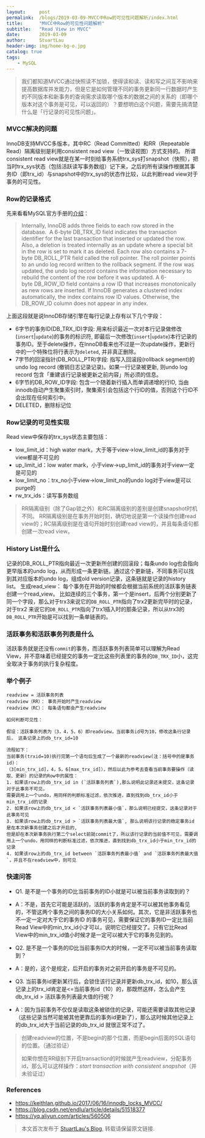 ```yaml
---
layout:     post
permalink:  /blogs/2019-03-09-MVCC中Row的可见性问题解析/index.html
title:      "MVCC中Row的可见性问题解析"
subtitle:   "Read View in MVCC"
date:       2019-03-09
author:     StuartLau
header-img: img/home-bg-o.jpg
catalog: true
tags:
    - MySQL
---
```

    
> 我们都知道MVCC通过快照读不加锁，使得读和读、读和写之间互不影响来提高数据库并发能力，但是它是如何管理不同的事务更新同一行数据时产生的不同版本和新事务的查询需求读取哪个版本的数据之间的关系的（即哪个版本对这个事务是可见，可以返回的）？要想明白这个问题，需要先搞清楚什么是「行记录的可见性问题」。

### MVCC解决的问题
InnoDB支持MVCC多版本，其中RC（Read Committed）和RR（Repeatable Read）隔离级别是利用consistent read view（一致读视图）方式支持的。 
所谓consistent read view就是在某一时刻给事务系统trx_sys打snapshot（快照），把当时trx_sys状态（包括活跃读写事务数组）记下来，之后的所有读操作根据其事务ID（即trx_id）与snapshot中的trx_sys的状态作比较，以此判断read view对于事务的可见性。

### Row的记录格式
先来看看MySQL官方手册的[介绍](https://dev.mysql.com/doc/refman/5.7/en/innodb-multi-versioning.html)：
> Internally, InnoDB adds three fields to each row stored in the database. 
> A 6-byte DB_TRX_ID field indicates the transaction identifier for the last transaction that
> inserted or updated the row. Also, a deletion is treated internally as an update where a special
> bit in the row is set to mark it as deleted. Each row also contains a 7-byte DB_ROLL_PTR field 
> called the roll pointer. The roll pointer points to an undo log record written to the rollback 
> segment. If the row was updated, the undo log record contains the information necessary to 
> rebuild the content of the row before it was updated. A 6-byte DB_ROW_ID field contains a row ID
> that increases monotonically as new rows are inserted. If InnoDB generates a clustered index 
> automatically, the index contains row ID values. Otherwise, the DB_ROW_ID column does not appear
> in any index.

上面这段就是说InnoDB存储引擎在每行记录上存有以下几个字段：
- 6字节的事务ID(DB_TRX_ID)字段: 用来标识最近一次对本行记录做修改(`insert`|`update`)的事务的标识符, 即最后一次修改(`insert`|`update`)本行记录的事务ID。至于delete操作，在InnoDB看来也不过是一次update操作，更新行中的一个特殊位将行表示为`deleted`, 并非真正删除。
- 7字节的回滚指针(DB_ROLL_PTR)字段: 指写入回滚段(rollback segment)的 undo log record (撤销日志记录记录)。如果一行记录被更新, 则undo 
log record 包含「重建该行记录被更新之前内容」所必须的信息。
- 6字节的DB_ROW_ID字段: 包含一个随着新行插入而单调递增的行ID, 当由innodb自动产生聚集索引时，聚集索引会包括这个行ID的值，否则这个行ID不会出现在任何索引中。
- DELETED，删除标记位

### Row记录的可见性实现
Read view中保存的trx_sys状态主要包括：
- low_limit_id：high water mark，大于等于view->low_limit_id的事务对于view都是不可见的
- up_limit_id：low water mark，小于view->up_limit_id的事务对于view一定是可见的
- low_limit_no：trx_no小于view->low_limit_no的undo log对于view是可以purge的
- rw_trx_ids：读写事务数组

> RR隔离级别（除了Gap锁之外）和RC隔离级别的差别是创建snapshot时机不同。 RR隔离级别是在事务开始时刻，确切地说是第一个读操作创建read 
view的；RC隔离级别是在语句开始时刻创建read view的，并且每条语句都创建一次read view。
  
### History List是什么
记录的DB_ROLL_PTR指向最近一次更新所创建的回滚段；每条undo log也会指向更早版本的undo log，从而形成一条更新链。通过这个更新链，不同事务可以找到其对应版本的undo log，组成old version记录，这条链就是记录的history list。
生成read_view：  每个事务在开始的时候都会根据当前系统的活跃事务链表创建一个read_view。
比如连续的三个事务，第一个是insert，后两个分别更新了同一个字段，那么对于trx3来说它的`DB_ROLL_PTR`指向了trx2更新完毕时的记录，对于trx2
来说它的`DB_ROLL_PTR`指向了trx1插入时的那条记录，所以从trx3的`DB_ROLL_PTR`开始是可以找到一条单链表的。

### 活跃事务和活跃事务列表是什么
活跃事务就是还没有`commit`的事务，而活跃事务列表简单可以理解为Read View，并不意味着已经提交的事务一定比这些列表里的事务的`DB_TRX_ID`小，这完全取决于事务的执行复杂程度。


### 举个例子
```
readview = 活跃事务列表
readview（RR）： 事务开始时产生readview
readview（RC）： 每条语句都会产生readview

如何判断可见性：

假设：活跃事务列表为（3，4，5，6）即readview，当前事务id号为10，修改这条行记录后， 这条记录上的db_trx_id=10

流程如下：
当前事务(trxid=10)执行完第一个语句后生成了一个最新的readview(注：括号中的是事务id)： 
（3[min_trx_id]，4，5，6[max_trx_id]），然后以此为参考去查看当前事务要操作（读取、更新）的记录的Row中的属性：
1. 如果该row上的db_trx_id in (`活跃事务列表`),那么说明此记录还未提交，这条记录对于此事务不可见，
需要调用上一个undo，用同样的判断标准过滤，依次推进，直到找到db_trx_id小于min_trx_id的记录
2. 如果该row上的db_trx_id < `活跃事务列表最小值`，那么说明已经提交，这条记录对于此事务可见
3. 如果该row上的db_trx_id > `活跃事务列表最大值`, 那么说明该行记录的稳定事务id是在本次新事务创建之后才开启的, 
但是却在本次新事务执行第二个select前就commit了，所以该行记录的当前值不可见，需要调用上一个undo，用同样的判断标准过滤，依次推进，直到找到db_trx_id小于min_trx_id的记录
4. 如果该row上的db_trx_id between `活跃事务列表最小值` and `活跃事务列表最大值`，并且不在readview中，则可见

```

### 快速问答
- Q1. 是不是一个事务的ID比当前事务的ID小就是可以被当前事务读取到的？
- A：不是，首先它可能是活跃的，活跃的事务肯定是不可以被其他事务看见的，不管这两个事务之间的事务ID的大小关系如何。其次，它是非活跃事务也不一定一定对大于它的事务ID
的事务可见，需要保证它的事务ID一定比当前Read View中的min_trx_id小才可以，说明它已经提交了。只有它比Read 
View中的min_trx_id值小时候才是一定可以被大于它的事务见到的。

- Q2. 是不是一个事务的ID比当前事务ID大的时候，一定不可以被当前事务读取到？
- A：是的，这个是规定，后开启的事务对之前开启的事务是不可见的。

- Q3. 当前事务id更新某行后，会锁住该行记录并更新db_trx_id，如10，那么该记录上的trx_id肯定是<=当前事务id（10）的，那既然这样，怎么会产生db_trx_id > 
活跃事务列表最大值的行呢？
- A：因为当前事务不仅仅是读取这条被锁住的记录，可能还需要读取其他记录（这些记录当然可能被其他更靠后的事务id更新了），那么这时候其他记录上的db_trx_id大于当前记录的db_trx_id
就很正常不过了。

> 创建readview的位置，不是begin的那个位置，而是begin后面的SQL语句的位置。（通过验证）
>
> 如果你想在RR级别下开启transaction的时候就产生readview，分配事务id，那么可以这样操作：*start transaction with consistent 
snapshot*（并未验证过）

### References
- https://keithlan.github.io/2017/06/16/innodb_locks_MVCC/
- https://blog.csdn.net/endlu/article/details/51518377
- https://yq.aliyun.com/articles/560506

> 本文首次发布于 [StuartLau's Blog](https://stuartlau.github.io), 
转载请保留原文链接.
